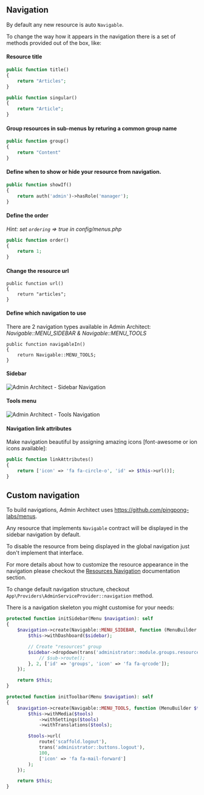 ## Navigation

By default any new resource is auto `Navigable`.

To change the way how it appears in the navigation there is a set of methods provided out of the box, like:

#### Resource title

```php
public function title()
{
	return "Articles";
}

public function singular()
{
	return "Article";
}
```

#### Group resources in sub-menus by returing a common group name

```php
public function group()
{
	return "Content"
}
```

#### Define when to show or hide your resource from navigation.

```php
public function showIf()
{
	return auth('admin')->hasRole('manager');
}
```

#### Define the order
*Hint: set `ordering` => true in config/menus.php*

```php
public function order()
{
	return 1;
}
```

#### Change the resource url

```
public function url()
{
	return "articles";
}
```

#### Define which navigation to use
There are 2 navigation types available in Admin Architect:
*Navigable::MENU_SIDEBAR &amp; Navigable::MENU_TOOLS*


```
public function navigableIn()
{
	return Navigable::MENU_TOOLS;
}
```

#### Sidebar

![Admin Architect - Sidebar Navigation](http://docs.adminarchitect.com/images/navigation/sidebar.jpg)

#### Tools menu
![Admin Architect - Tools Navigation](http://docs.adminarchitect.com/images/navigation/tools.jpg)


#### Navigation link attributes
Make navigation beautiful by assigning amazing icons [font-awesome or ion icons available]:

```php
public function linkAttributes()
{
    return ['icon' => 'fa fa-circle-o', 'id' => $this->url()];
}
```

## Custom navigation

To build navigations, Admin Architect uses https://github.com/pingpong-labs/menus.

Any resource that implements `Navigable` contract will be displayed in the sidebar navigation by default.

To disable the resource from being displayed in the global navigation just don't implement that interface.

For more details about how to customize the resource appearance in the navigation please checkout the [Resources Navigation](http://docs.adminarchitect.com/Resources) documentation section.

To change default navigation structure, checkout `App\Providers\AdminServiceProvider::navigation` method.

There is a navigation skeleton you might customise for your needs:

```php
protected function initSidebar(Menu $navigation): self
{
	$navigation->create(Navigable::MENU_SIDEBAR, function (MenuBuilder $sidebar) {
		$this->withDashboard($sidebar);

		// Create "resources" group
		$sidebar->dropdown(trans('administrator::module.groups.resources'), static function (MenuItem $sub) {
			// $sub->route();
		}, 2, ['id' => 'groups', 'icon' => 'fa fa-qrcode']);
	});

	return $this;
}

protected function initToolbar(Menu $navigation): self
{
	$navigation->create(Navigable::MENU_TOOLS, function (MenuBuilder $tools) {
		$this->withMedia($tools)
			->withSettings($tools)
			->withTranslations($tools);

		$tools->url(
			route('scaffold.logout'),
			trans('administrator::buttons.logout'),
			100,
			['icon' => 'fa fa-mail-forward']
		);
	});

	return $this;
}
```